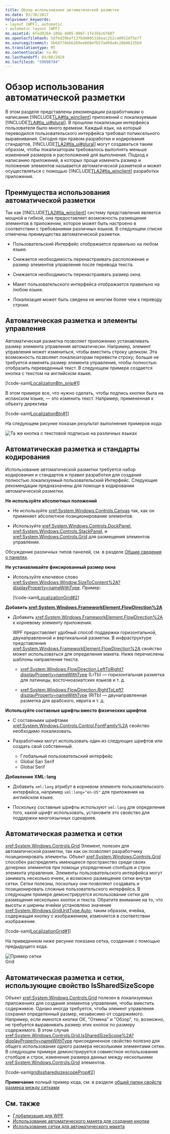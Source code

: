 ```yaml
---
title: Обзор использования автоматической разметки
ms.date: 03/30/2017
helpviewer_keywords:
- layout [WPF], automatic
- automatic layout [WPF]
ms.assetid: 6fed9264-18bb-4d05-8867-1fe356c6f687
ms.openlocfilehash: 5df6d39bef137bd4005316eac252ca0952df5e7f
ms.sourcegitcommit: 5b6d778ebb269ee6684fb57ad69a8c28b06235b9
ms.translationtype: MT
ms.contentlocale: ru-RU
ms.lasthandoff: 04/08/2019
ms.locfileid: "59098784"
---
```

# <a name="use-automatic-layout-overview"></a>Обзор использования автоматической разметки
В этом разделе представлены рекомендации разработчикам о написании [!INCLUDE[TLA#tla_winclient](../../../../includes/tlasharptla-winclient-md.md)] приложений с локализуемым [!INCLUDE[TLA#tla_ui#plural](../../../../includes/tlasharptla-uisharpplural-md.md)]. В прошлом локализации интерфейса пользователя было много времени. Каждый язык, на который переводился пользовательского интерфейса требовал попиксельного выравнивания. Сегодня при правом разработки и кодирования стандартов, [!INCLUDE[TLA2#tla_ui#plural](../../../../includes/tla2sharptla-uisharpplural-md.md)] могут создаваться таким образом, чтобы локализаторам требовалось выполнять меньше изменений размеров и расположений для выполнения. Подход к написанию приложений, в которых проще изменять размер и положение элементов называется автоматической разметкой и может осуществляться с помощью [!INCLUDE[TLA2#tla_winclient](../../../../includes/tla2sharptla-winclient-md.md)] разработки приложения.  

<a name="advantages_of_autolayout"></a>   
## <a name="advantages-of-using-automatic-layout"></a>Преимущества использования автоматической разметки  
 Так как [!INCLUDE[TLA2#tla_winclient](../../../../includes/tla2sharptla-winclient-md.md)] систему представления является мощной и гибкой, она предоставляет возможность размещения элементов в приложении, которое может быть настроено в соответствии с требованиями различных языков. В следующем списке отмечены преимущества автоматической разметки.  

-   Пользовательский Интерфейс отображается правильно на любом языке.  

-   Снижается необходимость перенастраивать расположение и размер элементов управления после перевода текста.  
  
-   Снижается необходимость перенастраивать размер окна.  

-   Макет пользовательского интерфейса отображается правильно на любом языке.  

-   Локализация может быть сведена не многим более чем к переводу строки.  
  
<a name="autolayout_controls"></a>   
## <a name="automatic-layout-and-controls"></a>Автоматическая разметка и элементы управления  
 Автоматическая разметка позволяет приложению устанавливать размер элемента управления автоматически. Например, элемент управления может измениться, чтобы вместить строку целиком. Эта возможность позволяет локализаторам перевести строку; больше не требуется изменять размер элемента управления, чтобы полностью отобразить переведенный текст. В следующем примере создается кнопка с текстом на английском языке.  
  
 [!code-xaml[LocalizationBtn_snip#1](~/samples/snippets/csharp/VS_Snippets_Wpf/LocalizationBtn_snip/CS/Pane1.xaml#1)]  
  
 В этом примере все, что нужно сделать, чтобы подпись кнопки была на испанском языке, — это изменить текст. Например, примененная к объекту директива  
  
 [!code-xaml[LocalizationBtn#1](~/samples/snippets/csharp/VS_Snippets_Wpf/LocalizationBtn/CS/Pane1.xaml#1)]  
  
 На следующем рисунке показан результат выполнения примеров кода:  
  
 ![Та же кнопка с текстовой подписью на различных языках](./media/use-automatic-layout-overview/auto-resizable-button.png)  
  
<a name="autolayout_coding"></a>   
## <a name="automatic-layout-and-coding-standards"></a>Автоматическая разметка и стандарты кодирования  
 Использование автоматической разметки требуется набор кодирования и стандартов и правил разработки для создания полностью локализуемый пользовательский Интерфейс. Следующие рекомендации предназначены для помощи в кодировании автоматической разметки.  

**Не используйте абсолютных положений**

- Не используйте <xref:System.Windows.Controls.Canvas> так, как он применяет абсолютное позиционирование элементов.

- Используйте <xref:System.Windows.Controls.DockPanel>, <xref:System.Windows.Controls.StackPanel>, и <xref:System.Windows.Controls.Grid> для размещения элементов управления.

Обсуждение различных типов панелей, см. в разделе [Общие сведения о панелях](../controls/panels-overview.md).

**Не устанавливайте фиксированный размер окна**

- Используйте ключевое слово <xref:System.Windows.Window.SizeToContent%2A?displayProperty=nameWithType>. Пример:

   [!code-xaml[LocalizationGrid#2](~/samples/snippets/csharp/VS_Snippets_Wpf/LocalizationGrid/CS/Pane1.xaml#2)]

**Добавить <xref:System.Windows.FrameworkElement.FlowDirection%2A>**

- Добавить <xref:System.Windows.FrameworkElement.FlowDirection%2A> к корневому элементу приложения.

   WPF предоставляет удобный способ поддержки горизонтальной, двунаправленной и вертикальной разметки. В инфраструктуре представления <xref:System.Windows.FrameworkElement.FlowDirection%2A> свойство может использоваться для определения макета. Ниже перечислены шаблоны направления текста.
   
     - <xref:System.Windows.FlowDirection.LeftToRight?displayProperty=nameWithType> (LrTb) — горизонтальная разметка для латиницы, восточноазиатских языков и т. д.
     
     - <xref:System.Windows.FlowDirection.RightToLeft?displayProperty=nameWithType> (RlTb) — двунаправленная разметка для арабского, иврита и т. д.

**Используйте составные шрифты вместо физических шрифтов**

- С составными шрифтами <xref:System.Windows.Controls.Control.FontFamily%2A> свойство необходимо локализовать.

- Разработчики могут использовать один из следующих шрифтов или создать свой собственный.

   - Глобальный пользовательский интерфейс
   - Global San Serif
   - Global Serif

**Добавление XML: lang**

- Добавить `xml:lang` атрибут в корневом элементе пользовательского интерфейса, например `xml:lang="en-US"` для приложения на английском языке.

- Поскольку составные шрифты используют `xml:lang` для определения того, какой шрифт использовать, установите это свойство для поддержки многоязычных сценариев.

<a name="autolay_grids"></a>   
## <a name="automatic-layout-and-grids"></a>Автоматическая разметка и сетки  
 <xref:System.Windows.Controls.Grid> Элемент, полезен для автоматической разметки, так как он позволяет разработчику позиционировать элементы. Объект <xref:System.Windows.Controls.Grid> способен распределять имеющееся пространство среди своих дочерних элементов при помощи упорядочения столбцов и строк элемента управления. Элементы пользовательского интерфейса могут занимать несколько ячеек, и возможно размещение сетки внутри сетки. Сетки полезны, поскольку они позволяют создавать и позиционировать сложные пользовательского интерфейса. В следующем примере демонстрируется использование сетки для размещения нескольких кнопок и текста. Обратите внимание на то, что высоты и ширины ячейки установлено значение <xref:System.Windows.GridUnitType.Auto>; таким образом, ячейка, содержащая кнопку с изображением, изменяется в соответствии изображение.  

 [!code-xaml[LocalizationGrid#1](~/samples/snippets/csharp/VS_Snippets_Wpf/LocalizationGrid/CS/Pane1.xaml#1)]  
  
 На приведенном ниже рисунке показана сетка, созданная с помощью предыдущего кода.  
  
 ![Пример сетки](./media/glob-grid.png "glob_grid")  
Grid  
  
<a name="autolay_grids_issharedsizescope"></a>   
## <a name="automatic-layout-and-grids-using-the-issharedsizescope-property"></a>Автоматическая разметка и сетки, использующие свойство IsSharedSizeScope  
 Объект <xref:System.Windows.Controls.Grid> полезен в локализуемых приложениях для создания элементов управления, чтобы вместить содержимое. Однако иногда требуется, чтобы элемент управления сохранял определенный размер, независимо от содержимого. Например, если имеются кнопки ОК, "Отмена" и "Обзор", то, возможно, не требуется выравнивать размер этих кнопок по размеру содержимого. В этом случае <xref:System.Windows.Controls.Grid.IsSharedSizeScope%2A?displayProperty=nameWithType> присоединенное свойство полезно для общего использования одного размера несколькими элементами сетки. В следующем примере демонстрируется совместное использование столбцов и строк, изменение размера данных между несколькими <xref:System.Windows.Controls.Grid> элементов.  
  
 [!code-xaml[gridIssharedsizescopeProp#2](~/samples/snippets/csharp/VS_Snippets_Wpf/gridIssharedsizescopeProp/CSharp/Window1.xaml#2)]  
  
 **Примечание** полный пример кода, см. в разделе [общей папки свойств размера между сетками](../controls/how-to-share-sizing-properties-between-grids.md)  
  
## <a name="see-also"></a>См. также

- [Глобализация для WPF](globalization-for-wpf.md)
- [Использование автоматического макета для создания кнопки](how-to-use-automatic-layout-to-create-a-button.md)
- [Использование сетки для автоматического макета](how-to-use-a-grid-for-automatic-layout.md)

